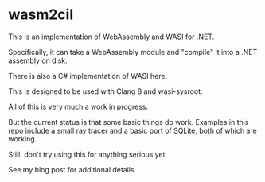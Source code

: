 # wasm2cil

This is an implementation of WebAssembly and WASI for 
.NET.

Specifically, it can take a WebAssembly module and
"compile" it into a .NET assembly on disk.

There is also a C# implementation of WASI here.

This is designed to be used with Clang 8 and
wasi-sysroot.

All of this is very much a work in progress.

But the current status is that some basic things
do work.  Examples in this repo include a small
ray tracer and a basic port of SQLite, both of
which are working.

Still, don't try using this for anything serious yet.

See my blog post for additional details.

